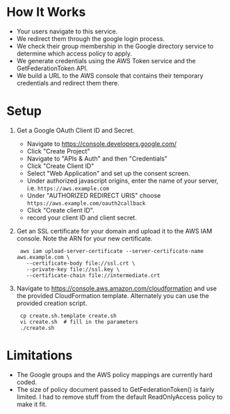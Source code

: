 
# How It Works

- Your users navigate to this service.
- We redirect them through the google login process.
- We check their group membership in the Google directory service to determine 
  which access policy to apply.
- We generate credentials using the AWS Token service and the GetFederationToken
  API.
- We build a URL to the AWS console that contains their temporary credentials 
  and redirect them there.

# Setup

1. Get a Google OAuth Client ID and Secret.
 
   - Navigate to https://console.developers.google.com/
   - Click "Create Project"
   - Navigate to "APIs & Auth" and then "Credentials"
   - Click "Create Client ID"
   - Select "Web Application" and set up the consent screen.
   - Under authorized javascript origins, enter the name of your server, i.e.
     `https://aws.example.com`
   - Under "AUTHORIZED REDIRECT URIS" choose `https://aws.example.com/oauth2callback`
   - Click "Create client ID".
   - record your client ID and client secret.
 
2. Get an SSL certificate for your domain and upload it to the AWS IAM console.
   Note the ARN for your new certificate.
   
        aws iam upload-server-certificate --server-certificate-name aws.example.com \
          --certificate-body file://ssl.crt \
          --private-key file://ssl.key \
          --certificate-chain file://intermediate.crt

3. Navigate to https://console.aws.amazon.com/cloudformation and use the 
   provided CloudFormation template. Alternately you can use the provided 
   creation script.
   
        cp create.sh.template create.sh
        vi create.sh  # fill in the parameters
        ./create.sh

# Limitations

- The Google groups and the AWS policy mappings are currently hard coded.
- The size of policy document passed to GetFederationToken() is fairly limited.
  I had to remove stuff from the default ReadOnlyAccess policy to make it fit.